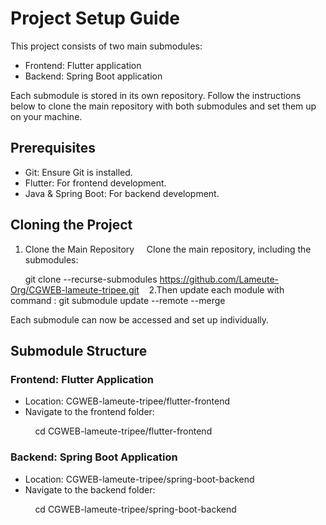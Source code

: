 # Project Setup Guide

This project consists of two main submodules:
- Frontend: Flutter application
- Backend: Spring Boot application

Each submodule is stored in its own repository. Follow the instructions below to clone the main repository with both submodules and set them up on your machine.

## Prerequisites
- Git: Ensure Git is installed.
- Flutter: For frontend development. 
- Java & Spring Boot: For backend development. 

## Cloning the Project

1. Clone the Main Repository  
   Clone the main repository, including the submodules:

      git clone --recurse-submodules https://github.com/Lameute-Org/CGWEB-lameute-tripee.git
   
2.Then update each module with command : git submodule update --remote --merge

Each submodule can now be accessed and set up individually.

## Submodule Structure

### Frontend: Flutter Application

- Location: CGWEB-lameute-tripee/flutter-frontend
- Navigate to the frontend folder:

          cd CGWEB-lameute-tripee/flutter-frontend
  

### Backend: Spring Boot Application

- Location: CGWEB-lameute-tripee/spring-boot-backend
- Navigate to the backend folder:

          cd CGWEB-lameute-tripee/spring-boot-backend
    
